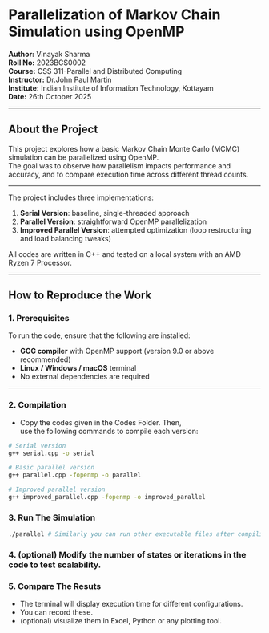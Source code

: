 # Parallelization of Markov Chain Simulation using OpenMP

**Author:** Vinayak Sharma  
**Roll No:** 2023BCS0002  
**Course:** CSS 311-Parallel and Distributed Computing  
**Instructor:** Dr.John Paul Martin  
**Institute:** Indian Institute of Information Technology, Kottayam  
**Date:** 26th October 2025

---

## About the Project
This project explores how a basic Markov Chain Monte Carlo (MCMC) simulation can be parallelized using OpenMP.  
The goal was to observe how parallelism impacts performance and accuracy, and to compare execution time across different thread counts.

---

The project includes three implementations:
1. **Serial Version**: baseline, single-threaded approach  
2. **Parallel Version**: straightforward OpenMP parallelization  
3. **Improved Parallel Version**: attempted optimization (loop restructuring and load balancing tweaks)

All codes are written in C++ and tested on a local system with an AMD Ryzen 7 Processor.

---

## How to Reproduce the Work

### **1. Prerequisites**
To run the code, ensure that the following are installed:

- **GCC compiler** with OpenMP support (version 9.0 or above recommended)  
- **Linux / Windows / macOS** terminal  
- No external dependencies are required

---

### **2. Compilation**

- Copy the codes given in the Codes Folder. Then,  
use the following commands to compile each version:

```bash
# Serial version
g++ serial.cpp -o serial

# Basic parallel version
g++ parallel.cpp -fopenmp -o parallel

# Improved parallel version
g++ improved_parallel.cpp -fopenmp -o improved_parallel
```
### **3. Run The Simulation**

```bash
./parallel # Similarly you can run other executable files after compiling
```

### **4. (optional) Modify the number of states or iterations in the code to test scalability.**

### **5. Compare The Resuts**  
- The terminal will display execution time for different configurations.
- You can record these.
- (optional) visualize them in Excel, Python or any plotting tool.
